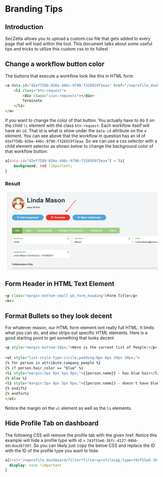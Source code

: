 # Branding Tips

## Introduction

SecZetta allows you to upload a custom.css file that gets added to every page that will load within the tool. This document talks about some useful tips and tricks to utilize this custom css to its fullest

## Change a workflow button color

The buttons that execute a workflow look like this in HTML form

```html
<a data-id="d2ef758b-026e-446c-9790-f326919f2eaa" href="/neprofile_dashboard/workflows/d2ef758b-026e-446c-9790-f326919f2eaa/workflow_sessions/new?pid=d195b829-f327-4fa4-aca6-6e4af33b5b42">
    <li class="btn-request">
        <div class="icon-requests"></div>
        Terminate
    </li>
</a>
```

If you want to change the color of that button. You actually have to do it on the child `li` element with the class `btn-request`. Each workflow itself will have an `id`. That id is what is show under the `data-id` attribute on the `a` element. You can see above that the workflow in question has an id of `d2ef758b-026e-446c-9790-f326919f2eaa`. So we can use a css selector with a child element selector as shown below to change the background color of that workflow button:

```css
a[data-id="d2ef758b-026e-446c-9790-f326919f2eaa"] > li{
    background: red !important;
}
```

### Result
![Colored Workflow Button](img/change-workflow-button-color.png)



## Form Header in HTML Text Element

```html
<p class="margin-bottom-small pb_form_heading">Form Title</p>
<hr>
```


## Format Bullets so they look decent

For whatever reason, our HTML form element isnt really full HTML. It limits what you can do, and also strips out specific HTML elements. Here is a good starting point to get something that looks decent

```html
<p style="margin-bottom:10px;">Here is the current list of People:</p>

<ul style="list-style-type:circle;padding:0px 0px 20px 30px;">
{% for person in attribute.company_people %}
{% if person.hair_color == "blue" %}
<li style="margin:5px 0px 5px 0px;">{{person.name}} - has blue hair</li> 
{% else %}
<li style="margin:5px 0px 5px 0px;">{{person.name}} - doesn't have blue hair</li> 
{% endif%}
{% endfor%}
</ul>
```

Notice the margin  on the `ul` element as well as the `li` elements.

## Hide Profile Tab on dashboard

The following CSS will remove the profile tab with the given href. Notice this example will hide a profile type with id = `743f55e6-3bfc-4127-88bb-ddcdee287397`. So you can likely just copy the below CSS and replace the ID with the ID of the profile type you want to hide.

```css
a[href="/neprofile_dashboard/filter?filter=profiles&p_type=743f55e6-3bfc-4127-88bb-ddcdee287397"] {
  display: none !important
}
```